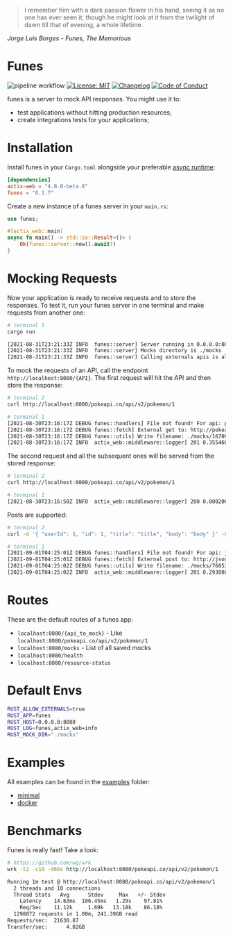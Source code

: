 > I remember him with a dark passion flower in his hand, seeing it as no one has ever seen it, though he might look at it from the twilight of dawn till that of evening, a whole lifetime.

*Jorge Luis Borges - Funes, The Memorious*

# Funes

![pipeline workflow](https://github.com/rodmoioliveira/funes/actions/workflows/rust.yml/badge.svg)
[![License: MIT](https://img.shields.io/badge/License-MIT-blue.svg)](LICENSE)
[![Changelog](https://camo.githubusercontent.com/4d89fc2186d69bdbb2c6ea6cb54ab16915be5e5e0b63a393e87a75741f1baa8c/68747470733a2f2f696d672e736869656c64732e696f2f62616467652f6368616e67656c6f672d4348414e47454c4f472e6d642d253233453035373335)](CHANGELOG.md)
[![Code of Conduct](https://img.shields.io/badge/code-of%20conduct-blue.svg)](CODE_OF_CONDUCT.md)

funes is a server to mock API responses. You might use it to:
- test applications without hitting production resources;
- create integrations tests for your applications;

# Installation

Install funes in your `Cargo.toml` alongside your preferable [async
runtime](https://rust-lang.github.io/async-book/08_ecosystem/00_chapter.html):

```toml
[dependencies]
actix-web = "4.0.0-beta.8"
funes = "0.1.7"
```

Create a new instance of a funes server in your `main.rs`:

```rust
use funes;

#[actix_web::main]
async fn main() -> std::io::Result<()> {
    Ok(funes::server::new().await?)
}
```

# Mocking Requests

Now your application is ready to receive requests and to store the responses. To
test it, run your funes server in one terminal and make requests from another
one:

```sh
# terminal 1
cargo run

[2021-08-31T23:21:33Z INFO  funes::server] Server running in 0.0.0.0:8080
[2021-08-31T23:21:33Z INFO  funes::server] Mocks directory is ./mocks
[2021-08-31T23:21:33Z INFO  funes::server] Calling externals apis is allowed? true
```

To mock the requests of an API, call the endpoint `http://localhost:8080/{API}`.
The first request will hit the API and then store the response:

```sh
# terminal 2
curl http://localhost:8080/pokeapi.co/api/v2/pokemon/1

# terminal 1
[2021-08-30T23:16:17Z DEBUG funes::handlers] File not found! For api: pokeapi.co/api/v2/pokemon/1, resource: ./mocks/16709024112015907760.json
[2021-08-30T23:16:17Z DEBUG funes::fetch] External get to: http://pokeapi.co/api/v2/pokemon/1
[2021-08-30T23:16:17Z DEBUG funes::utils] Write filename: ./mocks/16709024112015907760.json
[2021-08-30T23:16:17Z INFO  actix_web::middleware::logger] 201 0.355466 GET /pokeapi.co/api/v2/pokemon/1 HTTP/1.1 curl/7.64.1 bytes:199394
```

The second request and all the subsequent ones will be served from
the stored response:

```sh
# terminal 2
curl http://localhost:8080/pokeapi.co/api/v2/pokemon/1

# terminal 1
[2021-08-30T23:16:50Z INFO  actix_web::middleware::logger] 200 0.000206 GET /pokeapi.co/api/v2/pokemon/1 HTTP/1.1 curl/7.64.1 bytes:199394
```

Posts are supported:

```sh
# terminal 2
curl -d '{ "userId": 1, "id": 1, "title": "title", "body": "body" }' -H "Content-Type: application/json" -X POST 0.0.0.0:8080/jsonplaceholder.typicode.com/posts

# terminal 1
[2021-09-01T04:25:01Z DEBUG funes::handlers] File not found! For api: jsonplaceholder.typicode.com/posts, resource: ./mocks/768531861528487606.json, payload_post: {"body":"body","id":1,"title":"title","userId":1}
[2021-09-01T04:25:01Z DEBUG funes::fetch] External post to: http://jsonplaceholder.typicode.com/posts
[2021-09-01T04:25:02Z DEBUG funes::utils] Write filename: ./mocks/768531861528487606.json
[2021-09-01T04:25:02Z INFO  actix_web::middleware::logger] 201 0.293888 POST /jsonplaceholder.typicode.com/posts HTTP/1.1 curl/7.64.1 bytes:51
```

# Routes

These are the default routes of a funes app:

- `localhost:8080/{api_to_mock}` - Like `localhost:8080/pokeapi.co/api/v2/pokemon/1`
- `localhost:8080/mocks` - List of all saved mocks
- `localhost:8080/health`
- `localhost:8080/resource-status`

# Default Envs

```sh
RUST_ALLOW_EXTERNALS=true
RUST_APP=funes
RUST_HOST=0.0.0.0:8080
RUST_LOG=funes,actix_web=info
RUST_MOCK_DIR="./mocks"
```

# Examples

All examples can be found in the [examples](examples/) folder:

- [minimal](examples/minimal/)
- [docker](examples/docker/)

# Benchmarks

Funes is really fast! Take a look:

```sh
# https://github.com/wg/wrk
wrk -t2 -c10 -d60s http://localhost:8080/pokeapi.co/api/v2/pokemon/1

Running 1m test @ http://localhost:8080/pokeapi.co/api/v2/pokemon/1
  2 threads and 10 connections
  Thread Stats   Avg      Stdev     Max   +/- Stdev
    Latency    14.63ms  106.45ms   1.29s    97.81%
    Req/Sec    11.12k     1.69k   13.18k    86.18%
  1298872 requests in 1.00m, 241.39GB read
Requests/sec:  21630.87
Transfer/sec:      4.02GB
```
